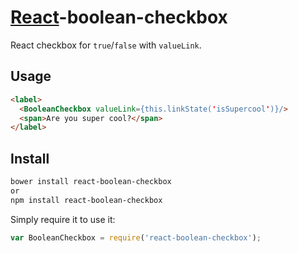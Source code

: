 # [React](http://facebook.github.io/react/)-boolean-checkbox
React checkbox for `true`/`false` with `valueLink`.

## Usage
```html
<label>
  <BooleanCheckbox valueLink={this.linkState('isSupercool')}/>
  <span>Are you super cool?</span>
</label>
```

## Install

```sh
bower install react-boolean-checkbox
or
npm install react-boolean-checkbox
```

Simply require it to use it:

```javascript
var BooleanCheckbox = require('react-boolean-checkbox');
```